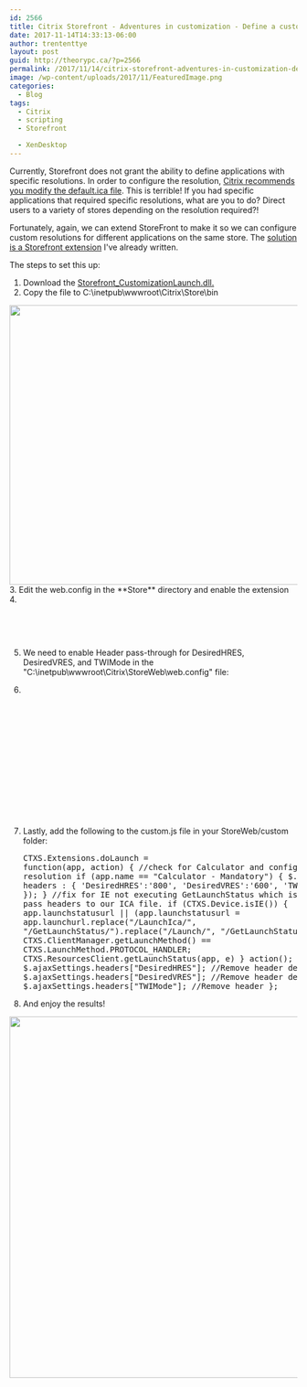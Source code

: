 ```yaml
---
id: 2566
title: Citrix Storefront - Adventures in customization - Define a custom resolution for a specific application
date: 2017-11-14T14:33:13-06:00
author: trententtye
layout: post
guid: http://theorypc.ca/?p=2566
permalink: /2017/11/14/citrix-storefront-adventures-in-customization-define-a-custom-resolution-for-a-specific-application/
image: /wp-content/uploads/2017/11/FeaturedImage.png
categories:
  - Blog
tags:
  - Citrix
  - scripting
  - Storefront

  - XenDesktop
---
```

Currently, Storefront does not grant the ability to define applications with specific resolutions. In order to configure the resolution, [Citrix recommends you modify the default.ica file](https://support.citrix.com/article/CTX116357). This is terrible! If you had specific applications that required specific resolutions, what are you to do? Direct users to a variety of stores depending on the resolution required?!

Fortunately, again, we can extend StoreFront to make it so we can configure custom resolutions for different applications on the same store. The [solution is a Storefront extension](https://theorypc.ca/2017/07/31/citrix-storefront-adventures-in-customization-change-any-ica-parameter/) I've already written.

The steps to set this up:

  1. Download the [Storefront_CustomizationLaunch.dll.](https://theorypc-my.sharepoint.com/personal/trententtye_theorypc_onmicrosoft_com/_layouts/15/guestaccess.aspx?docid=004f14ced27ca490cb0a405a05c20bd21&authkey=AbuSRo56HbF18BHjBi_Pyaw)
  2. Copy the file to C:\inetpub\wwwroot\Citrix\Store\bin  
<img class="aligncenter size-full wp-image-2569" src="http://theorypc.ca/wp-content/uploads/2017/11/StoreCustomization_Launch.png" alt="" width="1112" height="489" srcset="http://theorypc.ca/wp-content/uploads/2017/11/StoreCustomization_Launch.png 1112w, http://theorypc.ca/wp-content/uploads/2017/11/StoreCustomization_Launch-300x132.png 300w, http://theorypc.ca/wp-content/uploads/2017/11/StoreCustomization_Launch-768x338.png 768w" sizes="(max-width: 1112px) 100vw, 1112px" /> 
  3. Edit the web.config in the **Store** directory and enable the extension
  4. <pre class="lang:xhtml decode:true"><appSettings>
  <add key="modifyICAProperties" value="true" />
  </appSettings>
</pre>

  5. We need to enable Header pass-through for DesiredHRES, DesiredVRES, and TWIMode in the "C:\inetpub\wwwroot\Citrix\StoreWeb\web.config" file:
  6. <pre class="lang:xhtml decode:true"><communication attempts="1" timeout="00:03:00" loopback="Off"
          loopbackPortUsingHttp="80">
          <proxy enabled="true" processName="Fiddler" port="8888" />
          <forwardedHeaders>
			<header name="DesiredHRES" />
			<header name="DesiredVRES" />
			<header name="TWIMode" />
          </forwardedHeaders>
        </communication></pre>

  7. Lastly, add the following to the custom.js file in your StoreWeb/custom folder: <pre class="lang:js decode:true ">CTXS.Extensions.doLaunch =  function(app, action) {
	//check for Calculator and configure custom resolution
	if (app.name == "Calculator - Mandatory") {
		$.ajaxSetup({
			headers : {
				'DesiredHRES':'800',
				'DesiredVRES':'600',
				'TWIMode':'Off',
			}
		});
	}
	//fix for IE not executing GetLaunchStatus which is required to pass headers to our ICA file.
	if (CTXS.Device.isIE()) {
		app.launchstatusurl || (app.launchstatusurl = app.launchurl.replace("/LaunchIca/", "/GetLaunchStatus/").replace("/Launch/", "/GetLaunchStatus/"));
		var e = CTXS.ClientManager.getLaunchMethod() == CTXS.LaunchMethod.PROTOCOL_HANDLER;
		CTXS.ResourcesClient.getLaunchStatus(app, e)
	}
    action();
	delete $.ajaxSettings.headers["DesiredHRES"]; //Remove header
	delete $.ajaxSettings.headers["DesiredVRES"]; //Remove header
	delete $.ajaxSettings.headers["TWIMode"]; //Remove header
};</pre>

  8. And enjoy the results! 

<img class="aligncenter size-full wp-image-2570" src="http://theorypc.ca/wp-content/uploads/2017/11/800x600Calculator.png" alt="" width="802" height="632" srcset="http://theorypc.ca/wp-content/uploads/2017/11/800x600Calculator.png 802w, http://theorypc.ca/wp-content/uploads/2017/11/800x600Calculator-300x236.png 300w, http://theorypc.ca/wp-content/uploads/2017/11/800x600Calculator-768x605.png 768w" sizes="(max-width: 802px) 100vw, 802px" /> 

<!-- AddThis Advanced Settings generic via filter on the_content -->

<!-- AddThis Share Buttons generic via filter on the_content -->
